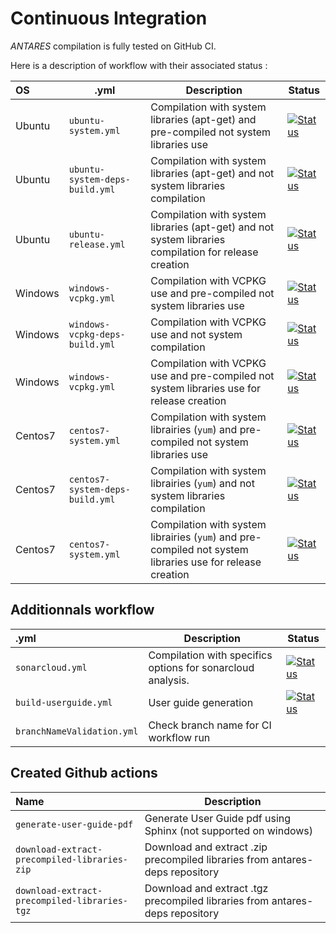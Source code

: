 # Continuous Integration
*ANTARES* compilation is fully tested on GitHub CI.

Here is a description of workflow with their associated status :

| OS     |  .yml | Description | Status |
|:-------|--------|--------|------|
| Ubuntu  |`ubuntu-system.yml`|Compilation with system libraries (apt-get) and pre-compiled not system libraries use| [![Status][ubuntu_precompiled_svg]][ubuntu_precompiled_link] |
| Ubuntu  |`ubuntu-system-deps-build.yml`|Compilation with system libraries (apt-get) and not system libraries compilation| [![Status][ubuntu_deps_build_svg]][ubuntu_deps_build_link] |
| Ubuntu  |`ubuntu-release.yml`|Compilation with system libraries (apt-get) and not system libraries compilation for release creation| [![Status][ubuntu_release_svg]][ubuntu_release_link]
| Windows  |`windows-vcpkg.yml`|Compilation with VCPKG use and pre-compiled not system libraries use| [![Status][windows_precompiled_svg]][windows_precompiled_link] |
| Windows  |`windows-vcpkg-deps-build.yml`|Compilation with VCPKG use and not system compilation| [![Status][windows_deps_build_svg]][windows_deps_build_link] |
| Windows  |`windows-vcpkg.yml`|Compilation with VCPKG use and pre-compiled not system libraries use for release creation| [![Status][windows_release_svg]][windows_release_link] |
| Centos7  | `centos7-system.yml`|Compilation with system librairies (`yum`) and pre-compiled not system libraries use| [![Status][centos_precompiled_svg]][centos_precompiled_link] |
| Centos7  |`centos7-system-deps-build.yml`| Compilation with system librairies (`yum`) and not system libraries compilation| [![Status][centos_deps_build_svg]][centos_deps_build_link] |
| Centos7  | `centos7-system.yml`|Compilation with system librairies (`yum`) and pre-compiled not system libraries use for release creation| [![Status][centos_release_svg]][centos_release_link] |

## Additionnals workflow

 |  .yml | Description | Status |
|:-------|--------|------|
| `sonarcloud.yml`|Compilation with specifics options for sonarcloud analysis.| [![Status][sonarcloud_svg]][sonarcloud_link] |
| `build-userguide.yml`|User guide generation| [![Status][userguide_svg]][userguide_link] |
| `branchNameValidation.yml`|Check branch name for CI workflow run||


## Created Github actions


 | Name | Description |
|:-------|--------|
| `generate-user-guide-pdf`|Generate User Guide pdf using Sphinx (not supported on windows)|
| `download-extract-precompiled-libraries-zip`|Download and extract .zip precompiled libraries from antares-deps repository|
| `download-extract-precompiled-libraries-tgz`|Download and extract .tgz precompiled libraries from antares-deps repository|


[ubuntu_precompiled_svg]: https://github.com/AntaresSimulatorTeam/Antares_Simulator/workflows/Ubuntu%20CI%20(pre-compiled)/badge.svg
[ubuntu_precompiled_link]: https://github.com/AntaresSimulatorTeam/Antares_Simulator/actions?query=workflow%3A"Ubuntu%20CI%20(pre-compiled)"

[ubuntu_release_svg]: https://github.com/AntaresSimulatorTeam/Antares_Simulator/workflows/Ubuntu%20CI%20(Release)/badge.svg
[ubuntu_release_link]: https://github.com/AntaresSimulatorTeam/Antares_Simulator/actions?query=workflow%3A"Ubuntu%20CI%20(Release)"

[ubuntu_deps_build_svg]: https://github.com/AntaresSimulatorTeam/Antares_Simulator/workflows/Ubuntu%20CI%20(deps.%20compilation)/badge.svg
[ubuntu_deps_build_link]: https://github.com/AntaresSimulatorTeam/Antares_Simulator/actions?query=workflow%3A"Ubuntu%20CI%20(deps.%20compilation)"

[windows_deps_build_svg]: https://github.com/AntaresSimulatorTeam/Antares_Simulator/workflows/Windows%20CI%20(deps.%20compilation)/badge.svg
[windows_deps_build_link]: https://github.com/AntaresSimulatorTeam/Antares_Simulator/actions?query=workflow%3A"Windows%20CI%20(deps.%20compilation)"

[windows_precompiled_svg]: https://github.com/AntaresSimulatorTeam/Antares_Simulator/workflows/Windows%20CI%20(pre-compiled)/badge.svg
[windows_precompiled_link]: https://github.com/AntaresSimulatorTeam/Antares_Simulator/actions?query=workflow%3A"Windows%20CI%20(pre-compiled)"

[windows_release_svg]: https://github.com/AntaresSimulatorTeam/Antares_Simulator/workflows/Windows%20CI%20(Release)/badge.svg
[windows_release_link]: https://github.com/AntaresSimulatorTeam/Antares_Simulator/actions?query=workflow%3A"Windows%20CI%20(Release)"

[centos_deps_build_svg]: https://github.com/AntaresSimulatorTeam/Antares_Simulator/workflows/Centos7%20CI%20(deps.%20compilation)/badge.svg
[centos_deps_build_link]: https://github.com/AntaresSimulatorTeam/Antares_Simulator/actions?query=workflow%3A"Centos7%20CI%20(deps.%20compilation)"

[centos_precompiled_svg]: https://github.com/AntaresSimulatorTeam/Antares_Simulator/workflows/Centos7%20CI%20(pre-compiled)/badge.svg
[centos_precompiled_link]: https://github.com/AntaresSimulatorTeam/Antares_Simulator/actions?query=workflow%3A"Centos7%20CI%20(pre-compiled)"

[centos_release_svg]: https://github.com/AntaresSimulatorTeam/Antares_Simulator/workflows/Centos7%20CI%20(Release)/badge.svg
[centos_release_link]: https://github.com/AntaresSimulatorTeam/Antares_Simulator/actions?query=workflow%3A"Centos7%20CI%20(Release)"

[sonarcloud_svg]: https://github.com/AntaresSimulatorTeam/Antares_Simulator/workflows/SonarCloud/badge.svg
[sonarcloud_link]: https://github.com/AntaresSimulatorTeam/Antares_Simulator/actions?query=workflow%3A"SonarCloud"

[userguide_svg]: https://github.com/AntaresSimulatorTeam/Antares_Simulator/workflows/Build%20Userguide%20pdf/badge.svg
[userguide_link]: https://github.com/AntaresSimulatorTeam/Antares_Simulator/actions?query=workflow%3A"Build%20Userguide%20pdf"
